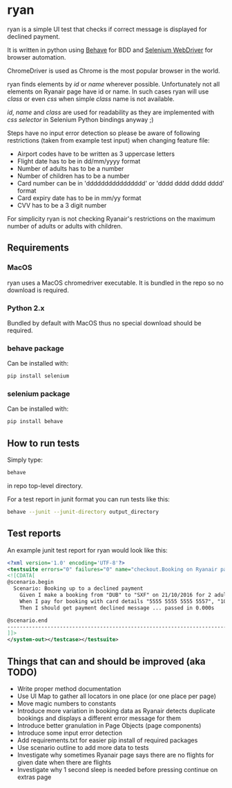 # ryan

ryan is a simple UI test that checks if correct message is displayed for
declined payment.

It is written in python using
[Behave](https://pythonhosted.org/behave/)
for BDD and
[Selenium WebDriver](http://www.seleniumhq.org/)
for browser automation.

ChromeDriver is used as Chrome is the most popular browser in the world.

ryan finds elements by _id_ or _name_ wherever possible.
Unfortunately not all elements on Ryanair page have id or name.
In such cases ryan will use _class_ or even _css_ when simple _class_ name is
not available.

_id_, _name_ and _class_ are used for readability as they are implemented with
_css selector_ in Selenium Python bindings anyway ;)

Steps have no input error detection so please be aware of following
restrictions (taken from example test input) when changing feature file:

* Airport codes have to be written as 3 uppercase letters
* Flight date has to be in dd/mm/yyyy format
* Number of adults has to be a number
* Number of children has to be a number
* Card number can be in 'dddddddddddddddd' or 'dddd dddd dddd dddd' format
* Card expiry date has to be in mm/yy format
* CVV has to be a 3 digit number

For simplicity ryan is not checking Ryanair's restrictions on the maximum
number of adults or adults with children.

## Requirements

### MacOS

ryan uses a MacOS chromedriver executable.
It is bundled in the repo so no download is required.

### Python 2.x

Bundled by default with MacOS thus no special download should be required.

### behave package

Can be installed with:

```bash
pip install selenium
```

### selenium package

Can be installed with:

```bash
pip install behave
```

## How to run tests

Simply type:

```bash
behave
```

in repo top-level directory.

For a test report in junit format you can run tests like this:

```bash
behave --junit --junit-directory output_directory
```

## Test reports

An example junit test report for ryan would look like this:

```xml
<?xml version='1.0' encoding='UTF-8'?>
<testsuite errors="0" failures="0" name="checkout.Booking on Ryanair page" skipped="0" tests="1" time="19.335644"><testcase classname="checkout.Booking on Ryanair page" name="Booking up to a declined payment" status="passed" time="19.335644"><system-out>
<![CDATA[
@scenario.begin
  Scenario: Booking up to a declined payment
    Given I make a booking from "DUB" to "SXF" on 21/10/2016 for 2 adults and 1 child ... passed in 16.582s
    When I pay for booking with card details "5555 5555 5555 5557", "10/18" and "265" ... passed in 2.753s
    Then I should get payment declined message ... passed in 0.000s

@scenario.end
--------------------------------------------------------------------------------
]]>
</system-out></testcase></testsuite>
```

## Things that __can__ and __should__ be improved (aka TODO)

* Write proper method documentation
* Use UI Map to gather all locators in one place (or one place per page)
* Move magic numbers to constants
* Introduce more variation in booking data as Ryanair detects duplicate bookings
and displays a different error message for them
* Introduce better granulation in Page Objects (page components)
* Introduce some input error detection
* Add requirements.txt for easier pip install of required packages
* Use scenario outline to add more data to tests
* Investigate why sometimes Ryanair page says there are no flights for given
date when there are flights
* Investigate why 1 second sleep is needed before pressing continue on extras
page
